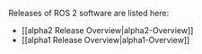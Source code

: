 Releases of ROS 2 software are listed here:

* [[alpha2 Release Overview|alpha2-Overview]]
* [[alpha1 Release Overview|alpha1-Overview]]